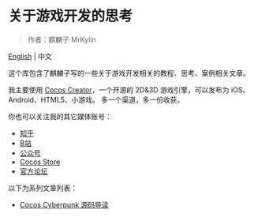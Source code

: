 # 关于游戏开发的思考

>作者：麒麟子 MrKylin

[English](./README.md) | 中文

这个库包含了麒麟子写的一些关于游戏开发相关的教程、思考、案例相关文章。

我主要使用 [Cocos Creator](www.cocos.com)，一个开源的 2D&3D 游戏引擎，可以发布为 iOS、Android、HTML5、小游戏。 多一个渠道，多一份收获。

你也可以关注我的其它媒体账号：

- [知乎](https://www.zhihu.com/people/qilinzi666)
- [B站](https://space.bilibili.com/649675584)
- [公众号](https://mp.weixin.qq.com/s/My_nx1DwWvHvB7LwpWoesQ)
- [Cocos Store](https://store.cocos.com/app/search?name=%E9%BA%92%E9%BA%9F%E5%AD%90)
- [官方论坛](https://forum.cocos.org/u/boyue/activity/topics)

以下为系列文章列表：

- [Cocos Cyberpunk 源码导读](./guide-to-cocos-cyberpunk/readme-zh.md)
